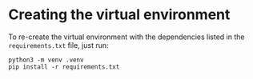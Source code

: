 # Creating the virtual environment

To re-create the virtual environment with the dependencies listed in the `requirements.txt` file, just run:

```
python3 -m venv .venv
pip install -r requirements.txt
```
